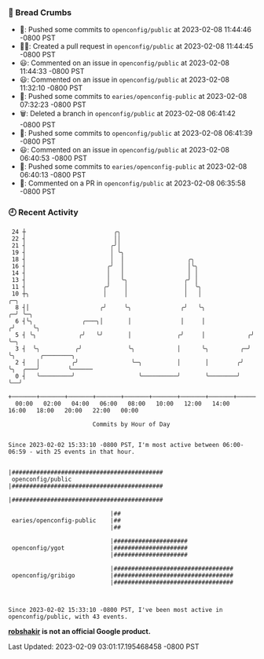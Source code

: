 ### 🍞 Bread Crumbs

 * 🚢: Pushed some commits to `openconfig/public` at 2023-02-08 11:44:46 -0800 PST
 * ✍🏼: Created a pull request in `openconfig/public` at 2023-02-08 11:44:45 -0800 PST
 * 😃: Commented on an issue in `openconfig/public` at 2023-02-08 11:44:33 -0800 PST
 * 😃: Commented on an issue in `openconfig/public` at 2023-02-08 11:32:10 -0800 PST
 * 🚢: Pushed some commits to `earies/openconfig-public` at 2023-02-08 07:32:23 -0800 PST
 * 🗑: Deleted a branch in `openconfig/public` at 2023-02-08 06:41:42 -0800 PST
 * 🚢: Pushed some commits to `openconfig/public` at 2023-02-08 06:41:39 -0800 PST
 * 😃: Commented on an issue in `openconfig/public` at 2023-02-08 06:40:53 -0800 PST
 * 🚢: Pushed some commits to `earies/openconfig-public` at 2023-02-08 06:40:13 -0800 PST
 * 💬: Commented on a PR in  `openconfig/public` at 2023-02-08 06:35:58 -0800 PST

### 🕘 Recent Activity
```
 24 ┼                         ╭╮
 22 ┤                         ││
 21 ┤                        ╭╯│
 19 ┤                        │ ╰╮
 18 ┤                        │  │                  ╭╮
 16 ┤                       ╭╯  │                  │╰╮
 14 ┤                       │   │                  │ │
 13 ┤                       │   ╰╮                ╭╯ │
 11 ┤                      ╭╯    │                │  ╰╮
 10 ┼╮                     │     │                │   │                 ╭─╮
  8 ┤│                    ╭╯     ╰╮              ╭╯   ╰╮              ╭─╯ ╰─╮
  6 ┤╰╮              ╭───╮│       │              │     │             ╭╯     ╰╮
  5 ┤ ╰╮            ╭╯   ╰╯       │             ╭╯     │            ╭╯       ╰─╮
  3 ┤  ╰╮          ╭╯             ╰╮            │      ╰╮         ╭─╯          ╰╮       ╭────────╮
  2 ┤   │         ╭╯               ╰─╮          │       │        ╭╯             ╰╮  ╭───╯        ╰──────
  0 ┤   ╰─────────╯                  ╰──────────╯       ╰────────╯               ╰──╯
    +───────+───────+───────+───────+───────+───────+───────+───────+───────+───────+───────+───────+────
  00:00   02:00   04:00   06:00   08:00   10:00   12:00   14:00   16:00   18:00   20:00   22:00   00:00   

						Commits by Hour of Day


Since 2023-02-02 15:33:10 -0800 PST, I'm most active between 06:00-06:59 - with 25 events in that hour.

```



```
                             |###########################################
 openconfig/public           |###########################################
                             |###########################################

                             |##
 earies/openconfig-public    |##
                             |##

                             |#####################
 openconfig/ygot             |#####################
                             |#####################

                             |##################################
 openconfig/gribigo          |##################################
                             |##################################



Since 2023-02-02 15:33:10 -0800 PST, I've been most active in openconfig/public, with 43 events.

```
**[robshakir](mailto:robjs@google.com) is not an official Google product.**  


Last Updated: 2023-02-09 03:01:17.195468458 -0800 PST
